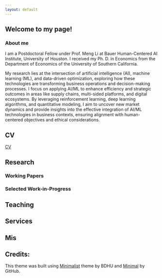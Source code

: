 ```yaml
---
layout: default
---
```



## Welcome to my page!

### About me

I am a Postdoctoral Fellow under Prof. Meng Li at Bauer Human-Centered AI Institute, University of Houston. I received my Ph. D. in Economics from the Department of Economics of the University of Southern California.

My research lies at the intersection of artificial intelligence (AI), machine learning (ML), and data-driven optimization, exploring how these technologies are transforming business operations and decision-making processes. I focus on applying AI/ML to enhance efficiency and strategic outcomes in areas like supply chains, multi-sided platforms, and digital ecosystems. By leveraging reinforcement learning, deep learning algorithms, and quantitative modeling, I aim to uncover new market dynamics and provide insights into the effective integration of AI/ML technologies in business contexts, ensuring alignment with human-centered objectives and ethical considerations.

## CV

[CV](https://drive.google.com/file/d/1GQt1hETh7tcgKzvYYoEL4EzrH6umzpJn/view?usp=sharing)

## Research

### Working Papers

### Selected Work-in-Progress

## Teaching 

## Services 

## Mis

## Credits:

This theme was built using [Minimalist](https://github.com/BDHU/minimalist) theme by BDHU and [Minimal](https://github.com/pages-themes/minimal) by GitHub.
